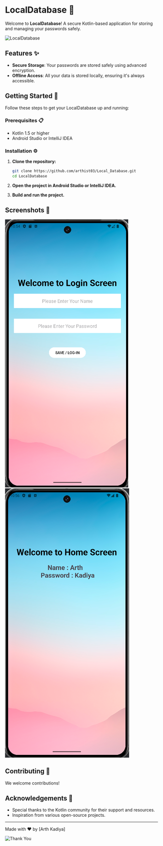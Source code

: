 # LocalDatabase 🔐

Welcome to **LocalDatabase**! A secure Kotlin-based application for storing and managing your passwords safely. 

![LocalDatabase](https://i.giphy.com/media/v1.Y2lkPTc5MGI3NjExbnRheTBleTR6a3B0Ymlpcm92c3k1czQ2b2Iwb2d5ODMzdXY5N28xOSZlcD12MV9pbnRlcm5hbF9naWZfYnlfaWQmY3Q9Zw/pOEbLRT4SwD35IELiQ/giphy.gif)

## Features ✨

- **Secure Storage**: Your passwords are stored safely using advanced encryption.
- **Offline Access**: All your data is stored locally, ensuring it's always accessible.

## Getting Started 🚀

Follow these steps to get your LocalDatabase up and running:

### Prerequisites 📋

- Kotlin 1.5 or higher
- Android Studio or IntelliJ IDEA

### Installation ⚙️

1. **Clone the repository:**
    ```bash
    git clone https://github.com/arthist03/Local_Database.git
    cd LocalDatabase
    ```

2. **Open the project in Android Studio or IntelliJ IDEA.**

3. **Build and run the project.**

## Screenshots 📸

![Screenshot2](ScreenShot/Login_Screen.png)
![Screenshot1](ScreenShot/Home_Screen.png)

## Contributing 🤝

We welcome contributions!

## Acknowledgements 🙏

- Special thanks to the Kotlin community for their support and resources.
- Inspiration from various open-source projects.

---

Made with ❤️ by [Arth Kadiya]

![Thank You](https://i.giphy.com/media/v1.Y2lkPTc5MGI3NjExeXU2ZjI3dXNoYjluZ3RocW0zeGxwbms5NHg1cDB5aDJxOG54Ym9pYiZlcD12MV9pbnRlcm5hbF9naWZfYnlfaWQmY3Q9Zw/4J5wyaYicfmALR6LNe/giphy.gif)
